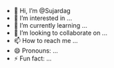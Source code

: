 - 👋 Hi, I’m @Sujardag
- 👀 I’m interested in ...
- 🌱 I’m currently learning ...
- 💞️ I’m looking to collaborate on ...
- 📫 How to reach me ...
- 😄 Pronouns: ...
- ⚡ Fun fact: ...

<!---
Sujardag/Sujardag is a ✨ special ✨ repository because its `README.md` (this file) appears on your GitHub profile.
You can click the Preview link to take a look at your changes.
--->
